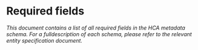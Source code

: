 # Required fields
_This document contains a list of all required fields in the HCA metadata schema. For a fulldescription of each schema, please refer to the relevant entity specification document._
